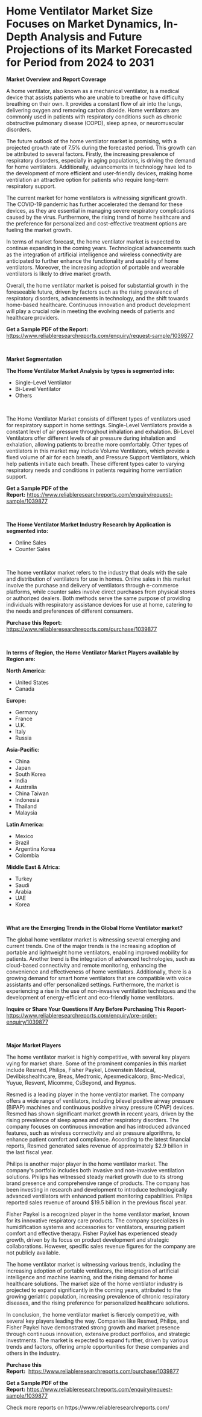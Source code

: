 <p><h1>Home Ventilator Market Size Focuses on Market Dynamics, In-Depth Analysis and Future Projections of its Market Forecasted for Period from 2024 to 2031</h1></p><p><strong>Market Overview and Report Coverage</strong></p>
<p><p>A home ventilator, also known as a mechanical ventilator, is a medical device that assists patients who are unable to breathe or have difficulty breathing on their own. It provides a constant flow of air into the lungs, delivering oxygen and removing carbon dioxide. Home ventilators are commonly used in patients with respiratory conditions such as chronic obstructive pulmonary disease (COPD), sleep apnea, or neuromuscular disorders.</p><p>The future outlook of the home ventilator market is promising, with a projected growth rate of 7.5% during the forecasted period. This growth can be attributed to several factors. Firstly, the increasing prevalence of respiratory disorders, especially in aging populations, is driving the demand for home ventilators. Additionally, advancements in technology have led to the development of more efficient and user-friendly devices, making home ventilation an attractive option for patients who require long-term respiratory support.</p><p>The current market for home ventilators is witnessing significant growth. The COVID-19 pandemic has further accelerated the demand for these devices, as they are essential in managing severe respiratory complications caused by the virus. Furthermore, the rising trend of home healthcare and the preference for personalized and cost-effective treatment options are fueling the market growth.</p><p>In terms of market forecast, the home ventilator market is expected to continue expanding in the coming years. Technological advancements such as the integration of artificial intelligence and wireless connectivity are anticipated to further enhance the functionality and usability of home ventilators. Moreover, the increasing adoption of portable and wearable ventilators is likely to drive market growth.</p><p>Overall, the home ventilator market is poised for substantial growth in the foreseeable future, driven by factors such as the rising prevalence of respiratory disorders, advancements in technology, and the shift towards home-based healthcare. Continuous innovation and product development will play a crucial role in meeting the evolving needs of patients and healthcare providers.</p></p>
<p><strong>Get a Sample PDF of the Report:</strong> <a href="https://www.reliableresearchreports.com/enquiry/request-sample/1039877">https://www.reliableresearchreports.com/enquiry/request-sample/1039877</a></p>
<p>&nbsp;</p>
<p><strong>Market Segmentation</strong></p>
<p><strong>The Home Ventilator Market Analysis by types is segmented into:</strong></p>
<p><ul><li>Single-Level Ventilator</li><li>Bi-Level Ventilator</li><li>Others</li></ul></p>
<p>&nbsp;</p>
<p><p>The Home Ventilator Market consists of different types of ventilators used for respiratory support in home settings. Single-Level Ventilators provide a constant level of air pressure throughout inhalation and exhalation. Bi-Level Ventilators offer different levels of air pressure during inhalation and exhalation, allowing patients to breathe more comfortably. Other types of ventilators in this market may include Volume Ventilators, which provide a fixed volume of air for each breath, and Pressure Support Ventilators, which help patients initiate each breath. These different types cater to varying respiratory needs and conditions in patients requiring home ventilation support.</p></p>
<p><strong>Get a Sample PDF of the Report:</strong>&nbsp;<a href="https://www.reliableresearchreports.com/enquiry/request-sample/1039877">https://www.reliableresearchreports.com/enquiry/request-sample/1039877</a></p>
<p>&nbsp;</p>
<p><strong>The Home Ventilator Market Industry Research by Application is segmented into:</strong></p>
<p><ul><li>Online Sales</li><li>Counter Sales</li></ul></p>
<p>&nbsp;</p>
<p><p>The home ventilator market refers to the industry that deals with the sale and distribution of ventilators for use in homes. Online sales in this market involve the purchase and delivery of ventilators through e-commerce platforms, while counter sales involve direct purchases from physical stores or authorized dealers. Both methods serve the same purpose of providing individuals with respiratory assistance devices for use at home, catering to the needs and preferences of different consumers.</p></p>
<p><strong>Purchase this Report:</strong>&nbsp; <a href="https://www.reliableresearchreports.com/purchase/1039877">https://www.reliableresearchreports.com/purchase/1039877</a></p>
<p>&nbsp;</p>
<p><strong>In terms of Region, the Home Ventilator Market Players available by Region are:</strong></p>
<p>
    <p> <strong> North America: </strong>
        <ul>
            <li>United States</li>
            <li>Canada</li>
        </ul>
        </p> 
    <p> <strong> Europe: </strong>
        <ul>
            <li>Germany</li>
            <li>France</li>
            <li>U.K.</li>
            <li>Italy</li>
            <li>Russia</li>
        </ul>
        </p> 
    <p> <strong> Asia-Pacific: </strong>
        <ul>
            <li>China</li>
            <li>Japan</li>
            <li>South Korea</li>
            <li>India</li>
            <li>Australia</li>
            <li>China Taiwan</li>
            <li>Indonesia</li>
            <li>Thailand</li>
            <li>Malaysia</li>
        </ul>
        </p> 
    <p> <strong> Latin America: </strong>
        <ul>
            <li>Mexico</li>
            <li>Brazil</li>
            <li>Argentina Korea</li>
            <li>Colombia</li>
        </ul>
        </p> 
    <p> <strong> Middle East & Africa: </strong>
        <ul>
            <li>Turkey</li>
            <li>Saudi</li>
            <li>Arabia</li>
            <li>UAE</li>
            <li>Korea</li>
        </ul>
    </p>
    </p>
<p>&nbsp;</p>
<p><strong>What are the Emerging Trends in the Global Home Ventilator market?</strong></p>
<p><p>The global home ventilator market is witnessing several emerging and current trends. One of the major trends is the increasing adoption of portable and lightweight home ventilators, enabling improved mobility for patients. Another trend is the integration of advanced technologies, such as cloud-based connectivity and remote monitoring, enhancing the convenience and effectiveness of home ventilators. Additionally, there is a growing demand for smart home ventilators that are compatible with voice assistants and offer personalized settings. Furthermore, the market is experiencing a rise in the use of non-invasive ventilation techniques and the development of energy-efficient and eco-friendly home ventilators.</p></p>
<p><strong>Inquire or Share Your Questions If Any Before Purchasing This Report</strong>- <a href="https://www.reliableresearchreports.com/enquiry/pre-order-enquiry/1039877">https://www.reliableresearchreports.com/enquiry/pre-order-enquiry/1039877</a></p>
<p>&nbsp;</p>
<p><strong>Major Market Players</strong></p>
<p><p>The home ventilator market is highly competitive, with several key players vying for market share. Some of the prominent companies in this market include Resmed, Philips, Fisher Paykel, Löwenstein Medical, Devilbisshealthcare, Breas, Medtronic, Apexmedicalcorp, Bmc-Medical, Yuyue, Resvent, Micomme, CsBeyond, and Ihypnus.</p><p>Resmed is a leading player in the home ventilator market. The company offers a wide range of ventilators, including bilevel positive airway pressure (BiPAP) machines and continuous positive airway pressure (CPAP) devices. Resmed has shown significant market growth in recent years, driven by the rising prevalence of sleep apnea and other respiratory disorders. The company focuses on continuous innovation and has introduced advanced features, such as wireless connectivity and air pressure algorithms, to enhance patient comfort and compliance. According to the latest financial reports, Resmed generated sales revenue of approximately $2.9 billion in the last fiscal year.</p><p>Philips is another major player in the home ventilator market. The company's portfolio includes both invasive and non-invasive ventilation solutions. Philips has witnessed steady market growth due to its strong brand presence and comprehensive range of products. The company has been investing in research and development to introduce technologically advanced ventilators with enhanced patient monitoring capabilities. Philips reported sales revenue of around $19.5 billion in the previous fiscal year.</p><p>Fisher Paykel is a recognized player in the home ventilator market, known for its innovative respiratory care products. The company specializes in humidification systems and accessories for ventilators, ensuring patient comfort and effective therapy. Fisher Paykel has experienced steady growth, driven by its focus on product development and strategic collaborations. However, specific sales revenue figures for the company are not publicly available.</p><p>The home ventilator market is witnessing various trends, including the increasing adoption of portable ventilators, the integration of artificial intelligence and machine learning, and the rising demand for home healthcare solutions. The market size of the home ventilator industry is projected to expand significantly in the coming years, attributed to the growing geriatric population, increasing prevalence of chronic respiratory diseases, and the rising preference for personalized healthcare solutions.</p><p>In conclusion, the home ventilator market is fiercely competitive, with several key players leading the way. Companies like Resmed, Philips, and Fisher Paykel have demonstrated strong growth and market presence through continuous innovation, extensive product portfolios, and strategic investments. The market is expected to expand further, driven by various trends and factors, offering ample opportunities for these companies and others in the industry.</p></p>
<p><strong>Purchase this Report:</strong>&nbsp;&nbsp;<a href="https://www.reliableresearchreports.com/purchase/1039877">https://www.reliableresearchreports.com/purchase/1039877</a></p>
<p></p>
<p><strong>Get a Sample PDF of the Report:</strong>&nbsp;<a href="https://www.reliableresearchreports.com/enquiry/request-sample/1039877">https://www.reliableresearchreports.com/enquiry/request-sample/1039877</a></p>
<p>Check more reports on https://www.reliableresearchreports.com/</p>
